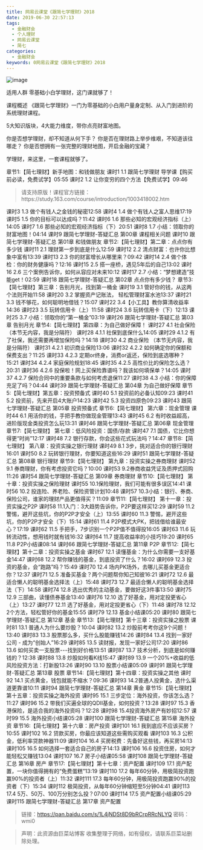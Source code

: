 ```yaml
---
title: 网易云课堂《跟简七学理财》2018
date: 2019-06-30 22:57:13
tags:
  - 金融财会
  - 个人理财  
  - 网易云课堂
  - 简七
categories:
  - 金融财会
keywords: 0网易云课堂《跟简七学理财》2018
---
```

![image](https://edu-image.nosdn.127.net/8c40e174-f172-4a31-ad07-70a1ea827109.jpg?imageView&quality=100&crop=0_0_2221_1226&thumbnail=450y250)

适用人群
零基础小白学理财，这门课就够了！

课程概述
《跟简七学理财》一门为零基础的小白用户量身定制、从入门到进阶的系统理财课程。

5大知识版块，4大能力维度，带你点亮财富地图。

你是否想学理财，却不知道从何下手？
你是否在理财路上举步维艰，不知道该往哪走？
你是否想拥有一张完整的理财地图，开启金融的宝藏？

学理财，来这里，一套课程就够了。

章节1:【简七理财】新手地图：和钱做朋友
课时1 1.1 跟简七学理财 导学课【购买前必读，免费试学】05:55
课时2 1.2 让你变穷的四个方法【免费试学】09:46

<!-- more -->
<blockquote class="blockquote-center">
请支持原版！课程官方链接：https://study.163.com/course/introduction/1003418002.htm</blockquote>
</blockquote>

课时3 1.3 做个有钱人之金钱的秘密12:58
课时4 1.4 做个有钱人之富人思维17:19
课时5 1.5 你的目标可以达成吗？11:42
课时6 1.6 那些必知的宏观经济指标（上）14:05
课时7 1.6 那些必知的宏观经济指标（下）20:51
课时8 1.7 小结：领取你的财富地图！04:14
课时9 跟简七学理财-答疑汇总 第00章 课程相关问题
课时10 跟简七学理财-答疑汇总 第01章 和钱做朋友
章节2:【简七理财】第二章：点点你有多少钱
课时11 2.1 理财第一步到底是什么12:59
课时12 2.2 清点财富：也许你比想象中富有13:39
课时13 2.3 你的财富增长从哪里来？09:42
课时14 2.4 做个体检：你的财务健康吗？12:16
课时15 2.5 搭一座桥，遇见5年后的自己13:02
课时16 2.6 三个案例告诉你，如何从容应对未来10:12
课时17 2.7 小结：“梦想建造”技能get！02:59
课时18 跟简七学理财-答疑汇总 第02章 点点你有多少钱？
章节3:【简七理财】第三章：告别月光，找到第一桶金
课时19 3.1 管好你的钱，从这两个法则开始11:58
课时20 3.2 掌握资产记账法， 轻松管理财富水池13:37
课时21 3.3 钱不够花，如何聪明地借钱？15:07
课时22 3.4【小工具】教你算清收益率14:36
课时23 3.5 玩转信用卡（上）11:58
课时24 3.6 玩转信用卡（下）12:13
课时25 3.7 小结：领取你的“第一桶金”03:19
课时26 跟简七学理财-答疑汇总 第03章 告别月光
章节4:【简七理财】第四章：为自己做好保障！
课时27 4.1 社会保险 （本节无内容，我是分隔符）
课时28 4.1.1 社保到底保什么14:05
课时29 4.1.2 有了社保，我还需要再增加保险吗？14:18
课时30 4.2 商业保险 （本节无内容，我是分隔符）
课时31 4.2.1 初识商业保险13:06
课时32 4.2.2 如何确定你的保额和保费支出？11:25
课时33 4.2.3 定期or终身，消费or返还，保险到底选哪种？15:21
课时34 4.2.4 家庭保险规划18:45
课时35 4.2.5 高性价比的保险怎么选？20:31
课时36 4.2.6 投保啦！网上买保险靠谱吗？我该如何填保单？14:05
课时37 4.2.7 保险合同中的重要条款与如何考虑退保11:27
课时38 4.3 小结：你的保障充足了吗？04:44
课时39 跟简七学理财-答疑汇总 第04章 为自己做好保障
章节5:【简七理财】第五章：投资预备式
课时40 5.1 投资前的必备认知09:23
课时41 5.2 投资前，先来开启4大账户14:23
课时42 5.3 投资四原色09:23
课时43 跟简七学理财-答疑汇总 第05章 投资预备式
章节6:【简七理财】 第六章：现金管理
课时44 6.1 用活你的钱，手把手教你做现金管理13:43
课时45 6.2 有时收益超高，进阶版现金类投资怎么玩13:31
课时46 跟简七学理财-答疑汇总 第06章 现金管理
章节7:【简七理财】 第七章：低风险投资：国债/存款
课时47 7.1 国债，它比你想得更“时尚”12:17
课时48 7.2 银行存款，你会这些花式玩法吗？14:47
章节8:【简七理财】 第八章：投资实操之银行理财
课时49 8.1 3步，挑对适合你的银行理财16:01
课时50 8.2 玩转银行理财，你要知道这些16:29
课时51 跟简七学理财-答疑汇总 第08章 银行理财
章节9:【简七理财】 第九章：投资实操之券商理财
课时52 9.1 券商理财，你有考虑投资它吗？10:00
课时53 9.2券商收益凭证及质押式回购11:26
课时54 跟简七学理财-答疑汇总 第09章 券商理财
章节10:【简七理财】 第十章：投资实操之保险理财
课时55 10.1保险理财，我们可能有很多误区14:41
课时56 10.2 投连险、养老险、保险资管计划10:48
课时57 10.3小结：银行、券商、保险公司，谁家的理财产品更值得买？11:09
章节11:【简七理财】 第十一章：投资实操之P2P
课时58 11.1入门：3大趋势告诉你，P2P要这样买12:29
课时59 11.2警惕，避开这些坑，你的P2P才安全（上）13:55
课时60 11.3 警惕，避开这些坑，你的P2P才安全（下）15:14
课时61 11.4 P2P模式大PK，把钱借给谁最安心？17:19
课时62 11.5 手把手，7步识别一个P2P值不值得投16:05
课时63 11.6 玩转流动性，想用钱时就有钱16:32
课时64 11.7 提高收益率的小技巧19:20
课时65 11.8 P2P小结课08:14
课时66 跟简七学理财-答疑汇总 第11章 P2P
章节12:【简七理财】第十二章：投资实操之基金
课时67 12.1 读懂基金：为什么你需要一支好基金14:47
课时68 12.2 帮你赚钱的基金，到底投资了什么？16:02
课时69 12.3 投资的基金，会“跑路”吗？15:49
课时70 12.4 场内PK场外，去哪儿买基金更适合你？12:37
课时71 12.5 准备买基金？两个问题帮你知己知彼16:21
课时72 12.6 最适合懒人的聪明基金选择法（上）15:48
课时73 12.7 最适合懒人的聪明基金选择法（下）14:58
课时74 12.8 选出优秀的主动基金，要做好这3件事13:50
课时75 12.9 三部曲，读懂债券基金13:40
课时76 12.10 选了好基金，用对定投更省心（上）13:27
课时77 12.11 选了好基金，用对定投更省心（下）11:48
课时78 12.12 2个方法，轻松管好你的基金15:55
课时79 12.13 基金小结课05:20
课时80 跟简七学理财-答疑汇总 第12章 基金
章节13:【简七理财】第十三章：投资实操之股票
课时81 13.1 普通人为什么要炒股？10:04
课时82 13.2 炒股前考考你这9个问题！13:40
课时83 13.3 股票那么多，买什么股能赚钱14:26
课时84 13.4 找到一家好公司 - 成为“创始人”16:29
课时85 13.5 读财报，发现一家好公司17:20
课时86 13.6 如何买卖一支股票---找到好价格13:51
课时87 13.7 技术分析，到底是如何赚钱的？12:38
课时88 13.8 炒股如何看K线15:47
课时89 13.9 一个20%+收益的低风险投资方法：打新股13:26
课时90 13.10 股票小结课05:09
课时91 跟简七学理财-答疑汇总 第13章 股票
章节14:【简七理财】第十四章：投资实操之其他
课时92 14.1 买点黄金，钱包就能不缩水？09:36
课时93 14.2普通人投黄金，选什么渠道更靠谱10:11
课时94 跟简七学理财-答疑汇总 第14章 黄金
章节15:【简七理财】第十五章：投资实操之海外投资
课时95 15.1 三步定位：海外投资，你该怎么选？11:27
课时96 15.2 带我们买遍全球的QDII基金，如何投资？13:28
课时97 15.3 香港保险，是适合我的海外投资吗？12:28
课时98 15.4投资海外房产有妙招12:57
课时99 15.5 海外投资小结课05:28
课时100 跟简七学理财-答疑汇总 第15章 海外投资
章节16:【简七理财】第十六章：房产投资
课时101 16.1 我到底应不应该买房？10:55
课时102 16.2 贷款买房，你最应该知道这些需购买观看
课时103 16.3 公积金，低利率贷款神器11:09
课时104 16.4 买房税费：先备好这些钱，再买房14:13
课时105 16.5 如何选择一套适合自己的房子14:13
课时106 16.6 投资住房，如何才能轻松又赚钱13:04
课时107 16.7 房子小结课05:58
课时108 跟简七学理财-答疑汇总 第16章 房产
章节17:【简七理财】第十七章：资产配置
课时109 17.1 资产配置，一块你值得拥有的“免费蛋糕”13:19
课时110 17.2 每年60分钟，用极简投资跑赢90%的投资者（上）11:32
课时111 17.3 每年60分钟，用极简投资跑赢90%的投资者（下）15:34
课时112 极简投资，从每年60分钟缩短至5分钟04:41
课时113 17.4 5万、50万、100万分别怎么投？07:00
课时114 17.5 资产配置小结课05:29
课时115 跟简七学理财-答疑汇总 第17章 资产配置

> 链接：https://pan.baidu.com/s/1L4jNDSt8D9bRCrpRRcNLYQ 密码：wmi0

<blockquote class="blockquote-center">声明：此资源由巨菜站博客 收集整理于网络，如有侵权，请联系巨菜站删除处理。</blockquote>
